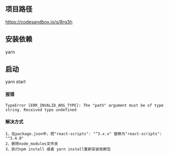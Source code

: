 ## 项目路径

https://codesandbox.io/s/8rg3h

## 安装依赖

yarn

## 启动

yarn start

#### 报错    
    TypeError [ERR_INVALID_ARG_TYPE]: The "path" argument must be of type string. Received type undefined

#### 解决方式

    1、在package.json中，把"react-scripts": "^3.x.x" 替换为"react-scripts": "^3.4.0"
    2、删除node_modules文件夹
    3、执行npm install 或者 yarn install重新安装依赖包
